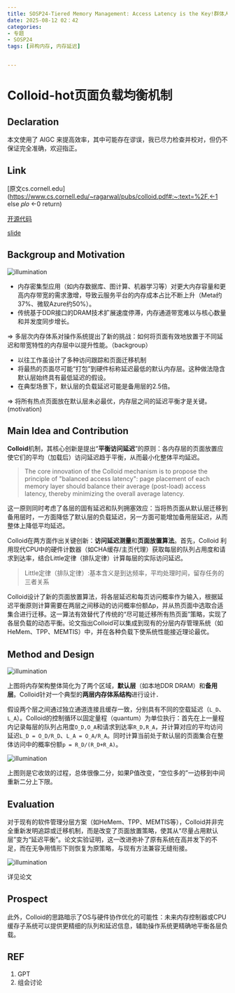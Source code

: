 ```yaml
---
title: SOSP24-Tiered Memory Management: Access Latency is the Key!群体人工智能Part1-PSO
date: 2025-08-12 02：42
categories:
- 专题
- SOSP24
tags: [异构内存, 内存延迟]


---
```

# Colloid-hot页面负载均衡机制

## Declaration

本文使用了 AIGC 来提高效率，其中可能存在谬误，我已尽力检查并校对，但仍不保证完全准确，欢迎指正。

## Link

[原文cs.cornell.edu](https://www.cs.cornell.edu/~ragarwal/pubs/colloid.pdf#:~:text=%2F,←1 else 𝑝𝑙𝑜 ←0 return)

[开源代码](https://link.zhihu.com/?target=https%3A//github.com/host-architecture/colloid)

[slide](https://drive.google.com/file/d/1hs-I1ws7tARvDQlsxZuPzCU2ogUTkTU-/view?usp=sharing)

## Backgroup and Motivation

![illumination](https://s2.loli.net/2025/08/12/Lbjd5qly2aPG3z7.png)

- 内存密集型应用（如内存数据库、图计算、机器学习等）对更大内存容量和更高内存带宽的需求激增，导致云服务平台的内存成本占比不断上升（Meta约37%、微软Azure约50%）。
- 传统基于DDR接口的DRAM技术扩展速度停滞，内存通道带宽难以与核心数量和并发度同步增长。

=> 多层次内存体系对操作系统提出了新的挑战：如何将页面有效地放置于不同延迟和带宽特性的内存层中以提升性能。（backgroup）

- 以往工作虽设计了多种访问跟踪和页面迁移机制
- 将最热的页面尽可能“打包”到硬件标称延迟最低的默认内存层。这种做法隐含默认层始终具有最低延迟的假设。
- 在典型场景下，默认层的负载延迟可能是备用层的2.5倍。

=> 将所有热点页面放在默认层未必最优，内存层之间的延迟平衡才是关键。(motivation)

## Main Idea and Contribution

**Colloid**机制，其核心创新是提出“**平衡访问延迟**”的原则：各内存层的页面放置应使它们的平均（加载后）访问延迟趋于平衡，从而最小化整体平均延迟。

> The core innovation of the Colloid mechanism is to propose the principle of "balanced access latency": page placement of each memory layer should balance their average (post-load) access latency, thereby minimizing the overall average latency.

这一原则同时考虑了各层的固有延迟和队列拥塞效应：当将热页面从默认层迁移到备用层时，一方面降低了默认层的负载延迟，另一方面可能增加备用层延迟，从而整体上降低平均延迟。

Colloid在两方面作出关键创新：**访问延迟测量**和**页面放置算法**。首先，Colloid 利用现代CPU中的硬件计数器（如CHA缓存/主页代理）获取每层的队列占用度和请求到达率，结合Little定律（排队定律）计算每层的实际访问延迟。

> Little定律（排队定律）:基本含义是到达频率，平均处理时间，留存任务的三者关系

Colloid设计了新的页面放置算法，将各层延迟和每页访问概率作为输入，根据延迟平衡原则计算需要在两层之间移动的访问概率份额Δp，并从热页面中选取合适集合进行迁移。这一算法有效替代了传统的“尽可能迁移所有热页面”策略，实现了各层负载的动态平衡。论文指出Colloid可以集成到现有的分层内存管理系统（如HeMem、TPP、MEMTIS）中，并在各种负载下使系统性能接近理论最优。

## Method and Design

![illumination](https://s2.loli.net/2025/08/12/2uorYtxdFk4Q3PC.png)

上图将内存架构整体简化为了两个区域，**默认层**（如本地DDR DRAM）和**备用层**。Colloid针对一个典型的**两层内存体系结构**进行设计．

假设两个层之间通过独立通道连接且缓存一致，分别具有不同的空载延迟（`L_D`、`L_A`）。Colloid的控制循环以固定量程（quantum）为单位执行：首先在上一量程内记录每层的队列占用度`O_D,O_A`和请求到达率`R_D,R_A`，并计算对应的平均访问延迟`L_D = O_D/R_D`、`L_A = O_A/R_A`。同时计算当前处于默认层的页面集合在整体访问中的概率份额`p = R_D/(R_D+R_A)`。

![illumination](https://s2.loli.net/2025/08/12/FVvaDkomQbR3Iqh.png)

上图则是它收敛的过程，总体很像二分，如果P值改变，“空位多的”一边移到中间重新二分上下限。

## Evaluation

对于现有的软件管理分层方案（如HeMem、TPP、MEMTIS等），Colloid并非完全重新发明追踪或迁移机制，而是改变了页面放置策略，使其从“尽量占用默认层”变为“延迟平衡”。论文实验证明，这一改进弥补了原有系统在高并发下的不足，而在无争用情形下则恢复为原策略，与现有方法兼容无缝衔接。

![illumination](https://s2.loli.net/2025/08/12/FCtJL1grkm8lEho.png)

详见论文

## Prospect

此外，Colloid的思路暗示了OS与硬件协作优化的可能性：未来内存控制器或CPU缓存子系统可以提供更精细的队列和延迟信息，辅助操作系统更精确地平衡各层负载。

## REF

1. GPT
2. 组会讨论